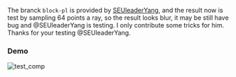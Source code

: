 The branck `block-pl` is provided by [SEUleaderYang](https://github.com/SEUleaderYang?tab=repositories), and the result now is test by sampling 64 points a ray, so the result looks blur, it may be still have bug and @SEUleaderYang is testing. I only contribute some tricks for him. Thanks for your testing @SEUleaderYang.

### Demo
![test_comp](https://user-images.githubusercontent.com/32004762/185786635-673ccc0c-29cf-4d09-b0d5-98aa63e6b968.gif)
